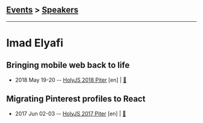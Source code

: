## [Events](../README.md) > [Speakers](../speakers.md)
---

# Imad Elyafi

## Bringing mobile web back to life
- 2018 May 19-20 -- [HolyJS 2018 Piter](https://youtu.be/iQLwbBOYabo) [en] | [:notebook:](https://downloads.ctfassets.net/nn534z2fqr9f/6LFlknbgTCgSW62oI62oOk/65402561639582669a23c372a183435b/Imad_Elyafi_Bringing_Mobile_Web_Back_to_Life.pdf)  
## Migrating Pinterest profiles to React
- 2017 Jun 02-03 -- [HolyJS 2017 Piter](https://www.youtube.com/watch?v=dx9ZlpUx59I) [en] | [:notebook:](https://assets.contentful.com/nn534z2fqr9f/3RwYa1gv9SyQqsyscwws0A/be3e79ee3073cb973038395648bd249a/Imad_Elyafi_How_We_Migrated_Pinterest_Profiles_to_React.pdf)  
